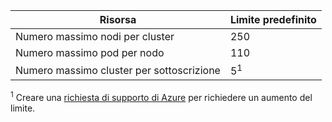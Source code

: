| Risorsa | Limite predefinito |
| --- | :--- |
| Numero massimo nodi per cluster | 250 |
| Numero massimo pod per nodo | 110 |
| Numero massimo cluster per sottoscrizione | 5<sup>1</sup> |

<sup>1</sup> Creare una [richiesta di supporto di Azure][azure-support] per richiedere un aumento del limite.<br />

<!-- LINKS - External -->
[azure-support]: https://ms.portal.azure.com/#blade/Microsoft_Azure_Support/HelpAndSupportBlade/newsupportrequest
